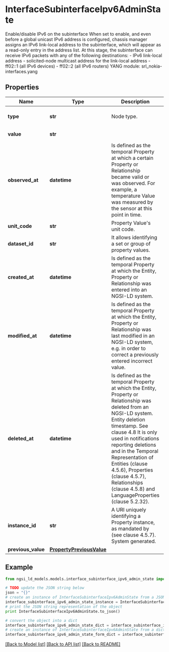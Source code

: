 # InterfaceSubinterfaceIpv6AdminState

Enable/disable IPv6 on the subinterface  When set to enable, and even before a global unicast IPv6 address is configured, chassis manager assigns an IPv6 link-local address to the subinterface, which will appear as a read-only entry in the address list. At this stage, the subinterface can receive IPv6 packets with any of the following destinations: - IPv6 link-local address - solicited-node multicast address for the link-local address - ff02::1 (all IPv6 devices) - ff02::2 (all IPv6 routers)  YANG module: srl_nokia-interfaces.yang 

## Properties

Name | Type | Description | Notes
------------ | ------------- | ------------- | -------------
**type** | **str** | Node type.  | [optional] [default to 'Property']
**value** | **str** |  | [default to 'disable']
**observed_at** | **datetime** | Is defined as the temporal Property at which a certain Property or Relationship became valid or was observed. For example, a temperature Value was measured by the sensor at this point in time.  | [optional] 
**unit_code** | **str** | Property Value&#39;s unit code.  | [optional] 
**dataset_id** | **str** | It allows identifying a set or group of property values.  | [optional] 
**created_at** | **datetime** | Is defined as the temporal Property at which the Entity, Property or Relationship was entered into an NGSI-LD system.  | [optional] [readonly] 
**modified_at** | **datetime** | Is defined as the temporal Property at which the Entity, Property or Relationship was last modified in an NGSI-LD system, e.g. in order to correct a previously entered incorrect value.  | [optional] [readonly] 
**deleted_at** | **datetime** | Is defined as the temporal Property at which the Entity, Property or Relationship was deleted from an NGSI-LD system.  Entity deletion timestamp. See clause 4.8 It is only used in notifications reporting deletions and in the Temporal Representation of Entities (clause 4.5.6), Properties (clause 4.5.7), Relationships (clause 4.5.8) and LanguageProperties (clause 5.2.32).  | [optional] [readonly] 
**instance_id** | **str** | A URI uniquely identifying a Property instance, as mandated by (see clause 4.5.7). System generated.  | [optional] [readonly] 
**previous_value** | [**PropertyPreviousValue**](PropertyPreviousValue.md) |  | [optional] 

## Example

```python
from ngsi_ld_models.models.interface_subinterface_ipv6_admin_state import InterfaceSubinterfaceIpv6AdminState

# TODO update the JSON string below
json = "{}"
# create an instance of InterfaceSubinterfaceIpv6AdminState from a JSON string
interface_subinterface_ipv6_admin_state_instance = InterfaceSubinterfaceIpv6AdminState.from_json(json)
# print the JSON string representation of the object
print InterfaceSubinterfaceIpv6AdminState.to_json()

# convert the object into a dict
interface_subinterface_ipv6_admin_state_dict = interface_subinterface_ipv6_admin_state_instance.to_dict()
# create an instance of InterfaceSubinterfaceIpv6AdminState from a dict
interface_subinterface_ipv6_admin_state_form_dict = interface_subinterface_ipv6_admin_state.from_dict(interface_subinterface_ipv6_admin_state_dict)
```
[[Back to Model list]](../README.md#documentation-for-models) [[Back to API list]](../README.md#documentation-for-api-endpoints) [[Back to README]](../README.md)



